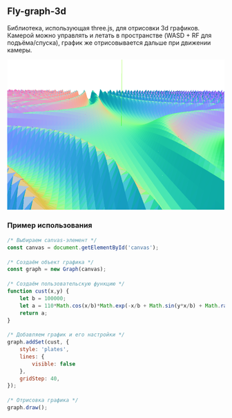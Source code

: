 ## Fly-graph-3d
Библиотека, использующая three.js, для отрисовки 3d графиков. Камерой можно управлять и летать в пространстве (WASD + RF для подъёма/спуска), график же отрисовывается дальше при движении камеры.

![Пример графика](https://github.com/Reisgradt/fly-graph-3d/blob/master/example.PNG "Пример графика")

### Пример использования
```javascript
/* Выбираем canvas-элемент */
const canvas = document.getElementById('canvas');

/* Создаём объект графика */
const graph = new Graph(canvas);

/* Создаём пользовательскую функцию */
function cust(x,y) {
    let b = 100000;
    let a = 110*Math.cos(x/b)*Math.exp(-x/b + Math.sin(y*x/b) + Math.random()*Math.cos(b/(x*y+1))/1000);
    return a;
}

/* Добавляем график и его настройки */
graph.addSet(cust, {
    style: 'plates',
	lines: {
		visible: false
	},
    gridStep: 40,
});

/* Отрисовка графика */
graph.draw();
```
